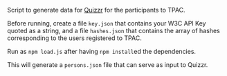 Script to generate data for [Quizzr](https://github.com/dontcallmedom/quizzr) for the participants to TPAC.

Before running, create a file `key.json` that contains your W3C API Key quoted as a string, and a file `hashes.json` that contains the array of hashes corresponding to the users registered to TPAC.

Run as `npm load.js` after having `npm install`ed the dependencies.

This will generate a `persons.json` file that can serve as input to Quizzr.
